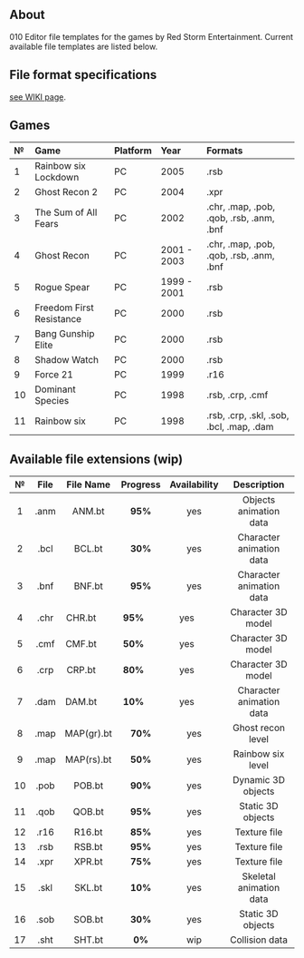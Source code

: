 ## About

010 Editor file templates for the games by Red Storm Entertainment. Current available file templates are listed below.

## File format specifications

[see WIKI page](https://github.com/AlexKimov/010Editor-Templates-GR/wiki).

## Games

| №     | Game | Platform | Year | Formats |
| :--- | :-- | :------ | :------ | :------ |
| 1 | Rainbow six Lockdown | PC | 2005 | .rsb |
| 2 | Ghost Recon 2 | PC | 2004  | .xpr |
| 3 | The Sum of All Fears | PC  |2002 | .chr, .map, .pob, .qob, .rsb, .anm, .bnf  |
| 4 | Ghost Recon | PC |2001 - 2003 | .chr, .map, .pob, .qob, .rsb, .anm, .bnf  |
| 5 | Rogue Spear | PC |1999 - 2001  | .rsb |
| 6 | Freedom First Resistance  | PC | 2000  | .rsb |
| 7 | Bang Gunship Elite | PC | 2000 | .rsb  |
| 8 | Shadow Watch  | PC | 2000  | .rsb  |
| 9 | Force 21  | PC | 1999  | .r16  |
| 10 | Dominant Species  |  PC | 1998 | .rsb, .crp, .cmf  |
| 11 | Rainbow six | PC | 1998 |  .rsb, .crp, .skl, .sob, .bcl, .map, .dam  |

## Available file extensions (wip)

| № | File        | File Name     | Progress     | Availability | Description |
| :---: | :---------: | :-----------: | :----------: | :----------: | :----------: |
| 1 | .anm        | ANM.bt        | **95%**      | yes          | Objects animation data |
| 2 | .bcl        | BCL.bt        | **30%**      | yes          | Character animation data |
| 3 | .bnf        | BNF.bt        | **95%**      | yes          | Character animation data |
| 4 | .chr        | CHR.bt        | **95%**      | yes          | Character 3D model |
| 5 | .cmf        | CMF.bt        | **50%**      | yes          | Character 3D model |
| 6 | .crp        | CRP.bt        | **80%**      | yes          | Character 3D model |
| 7 | .dam        | DAM.bt        | **10%**      | yes          | Character animation data |
| 8 | .map        | MAP(gr).bt        | **70%**      | yes          | Ghost recon level |
| 9 | .map        | MAP(rs).bt        | **50%**      | yes          | Rainbow six level |
| 10 | .pob        | POB.bt        | **90%**      | yes          | Dynamic 3D objects |
| 11 | .qob        | QOB.bt        | **95%**      | yes          | Static 3D objects |
| 12 | .r16        | R16.bt        | **85%**      | yes          | Texture file |
| 13 | .rsb        | RSB.bt        | **95%**      | yes          | Texture file |
| 14 | .xpr        | XPR.bt        | **75%**      | yes          | Texture file |
| 15 | .skl        | SKL.bt        | **10%**           | yes          | Skeletal animation data |
| 16 | .sob        | SOB.bt        | **30%**           | yes          | Static 3D objects |
| 17 | .sht        | SHT.bt        | **0%**           | wip          | Collision data |

